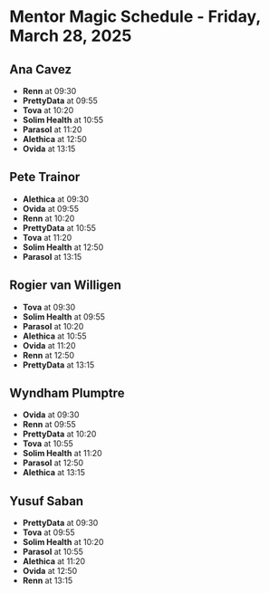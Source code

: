 # Mentor Magic Schedule - Friday, March 28, 2025

## Ana Cavez

- **Renn** at 09:30
- **PrettyData** at 09:55
- **Tova** at 10:20
- **Solim Health** at 10:55
- **Parasol** at 11:20
- **Alethica** at 12:50
- **Ovida** at 13:15

## Pete Trainor

- **Alethica** at 09:30
- **Ovida** at 09:55
- **Renn** at 10:20
- **PrettyData** at 10:55
- **Tova** at 11:20
- **Solim Health** at 12:50
- **Parasol** at 13:15

## Rogier van Willigen

- **Tova** at 09:30
- **Solim Health** at 09:55
- **Parasol** at 10:20
- **Alethica** at 10:55
- **Ovida** at 11:20
- **Renn** at 12:50
- **PrettyData** at 13:15

## Wyndham Plumptre

- **Ovida** at 09:30
- **Renn** at 09:55
- **PrettyData** at 10:20
- **Tova** at 10:55
- **Solim Health** at 11:20
- **Parasol** at 12:50
- **Alethica** at 13:15

## Yusuf Saban

- **PrettyData** at 09:30
- **Tova** at 09:55
- **Solim Health** at 10:20
- **Parasol** at 10:55
- **Alethica** at 11:20
- **Ovida** at 12:50
- **Renn** at 13:15

